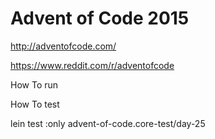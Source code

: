 # Advent of Code 2015

http://adventofcode.com/

https://www.reddit.com/r/adventofcode

How To run

How To test

lein test :only advent-of-code.core-test/day-25
